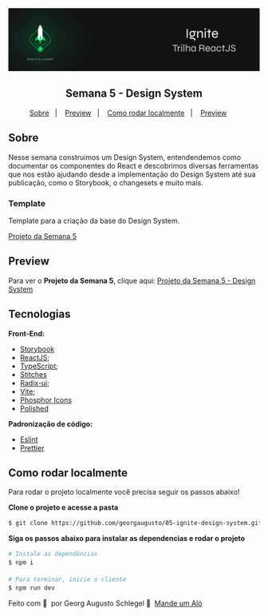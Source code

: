<img alt="Ignite ReactJS" src="https://github.com/georgaugusto/ignite-react-js/blob/main/public/ignite-react.png" />
<h2 align="center">
  Semana 5 - Design System
</h2>

<p align="center">
  <a href="#Sobre">Sobre</a>&nbsp;&nbsp;&nbsp;|&nbsp;&nbsp;&nbsp;
  <a href="#Preview">Preview</a>&nbsp;&nbsp;&nbsp;|&nbsp;&nbsp;&nbsp;
  <a href="#Como-rodar-localmente">Como rodar localmente</a>&nbsp;&nbsp;&nbsp;|&nbsp;&nbsp;&nbsp;
  <a href="#Preview">Preview</a>&nbsp;&nbsp;&nbsp;&nbsp;&nbsp;&nbsp;
</p>

## Sobre
Nesse semana construimos um Design System, entendendemos como documentar os componentes do React e descobrimos diversas ferramentas que nos estão ajudando desde a implementação do Design System até sua publicação, como o Storybook, o changesets e muito mais.

### Template
Template para a criação da base do Design System.

[Projeto da Semana 5](https://www.figma.com/community/file/1161274296921389678)

## Preview
Para ver o **Projeto da Semana 5**, clique aqui: [Projeto da Semana 5 - Design System](https://georgaugusto.github.io/05-ignite-design-system/)</br>

## Tecnologias

**Front-End:**
- [Storybook](https://storybook.js.org/)
- [ReactJS](https://nextjs.org/);
- [TypeScript](https://www.typescriptlang.org/);
- [Stitches](https://stitches.dev/)
- [Radix-ui](https://vitejs.dev/);
- [Vite](https://www.radix-ui.com/);
- [Phosphor Icons](https://phosphoricons.com/)
- [Polished](https://polished.js.org/)

**Padronização de código:**
- [Eslint](https://eslint.org/)
- [Prettier](https://prettier.io/)


## Como rodar localmente

Para rodar o projeto localmente você precisa seguir os passos abaixo!

**Clone o projeto e acesse a pasta**


```bash
$ git clone https://github.com/georgaugusto/05-ignite-design-system.git && cd 05-ignite-design-system
```

**Siga os passos abaixo para instalar as dependencias e rodar o projeto**

```bash
# Instale as dependências
$ npm i

# Para terminar, inicie o cliente
$ npm run dev
```

Feito com 💜 &nbsp;por Georg Augusto Schlegel 👋 &nbsp;[Mande um Aló](https://www.linkedin.com/in/georgaugusto/)
